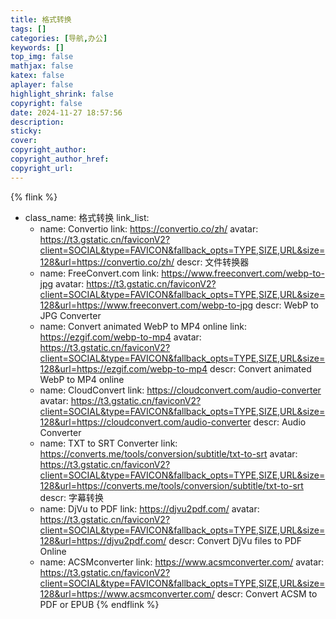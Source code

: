 ```yaml
---
title: 格式转换
tags: []
categories: [导航,办公]
keywords: []
top_img: false
mathjax: false
katex: false
aplayer: false
highlight_shrink: false
copyright: false
date: 2024-11-27 18:57:56
description:
sticky:
cover:
copyright_author:
copyright_author_href:
copyright_url:
---
```



{% flink %}
- class_name:  格式转换
  link_list:
    - name: Convertio
      link: https://convertio.co/zh/
      avatar: https://t3.gstatic.cn/faviconV2?client=SOCIAL&type=FAVICON&fallback_opts=TYPE,SIZE,URL&size=128&url=https://convertio.co/zh/
      descr: 文件转换器
    - name: FreeConvert.com
      link: https://www.freeconvert.com/webp-to-jpg
      avatar: https://t3.gstatic.cn/faviconV2?client=SOCIAL&type=FAVICON&fallback_opts=TYPE,SIZE,URL&size=128&url=https://www.freeconvert.com/webp-to-jpg
      descr: WebP to JPG Converter
    - name: Convert animated WebP to MP4 online
      link: https://ezgif.com/webp-to-mp4
      avatar: https://t3.gstatic.cn/faviconV2?client=SOCIAL&type=FAVICON&fallback_opts=TYPE,SIZE,URL&size=128&url=https://ezgif.com/webp-to-mp4
      descr: Convert animated WebP to MP4 online
    - name: CloudConvert
      link: https://cloudconvert.com/audio-converter
      avatar: https://t3.gstatic.cn/faviconV2?client=SOCIAL&type=FAVICON&fallback_opts=TYPE,SIZE,URL&size=128&url=https://cloudconvert.com/audio-converter
      descr: Audio Converter
    - name: TXT to SRT Converter
      link: https://converts.me/tools/conversion/subtitle/txt-to-srt
      avatar: https://t3.gstatic.cn/faviconV2?client=SOCIAL&type=FAVICON&fallback_opts=TYPE,SIZE,URL&size=128&url=https://converts.me/tools/conversion/subtitle/txt-to-srt
      descr: 字幕转换
    - name: DjVu to PDF
      link: https://djvu2pdf.com/
      avatar: https://t3.gstatic.cn/faviconV2?client=SOCIAL&type=FAVICON&fallback_opts=TYPE,SIZE,URL&size=128&url=https://djvu2pdf.com/
      descr: Convert DjVu files to PDF Online
    - name: ACSMconverter
      link: https://www.acsmconverter.com/
      avatar: https://t3.gstatic.cn/faviconV2?client=SOCIAL&type=FAVICON&fallback_opts=TYPE,SIZE,URL&size=128&url=https://www.acsmconverter.com/
      descr: Convert ACSM to PDF or EPUB
{% endflink %}
